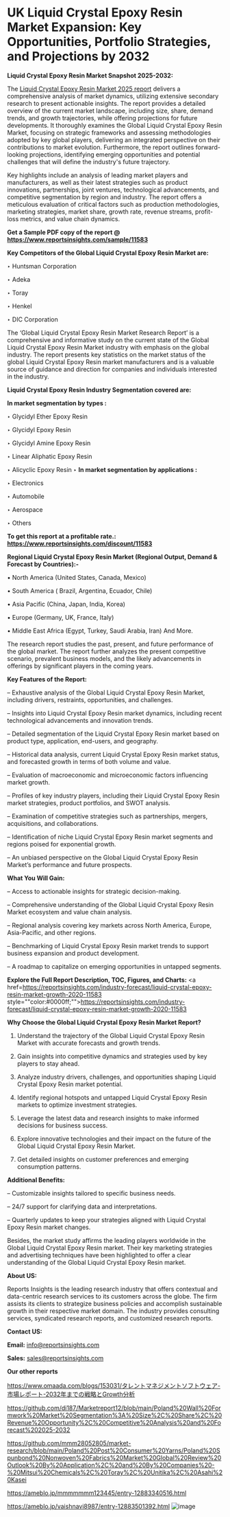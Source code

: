 # UK Liquid Crystal Epoxy Resin Market Expansion: Key Opportunities, Portfolio Strategies, and Projections by 2032

<strong>Liquid Crystal Epoxy Resin Market Snapshot 2025-2032:</strong>

The <a href=https://www.reportsinsights.com/sample/11583>Liquid Crystal Epoxy Resin Market 2025 report</a> delivers a comprehensive analysis of market dynamics, utilizing extensive secondary research to present actionable insights. The report provides a detailed overview of the current market landscape, including size, share, demand trends, and growth trajectories, while offering projections for future developments. It thoroughly examines the Global Liquid Crystal Epoxy Resin Market, focusing on strategic frameworks and assessing methodologies adopted by key global players, delivering an integrated perspective on their contributions to market evolution. Furthermore, the report outlines forward-looking projections, identifying emerging opportunities and potential challenges that will define the industry's future trajectory.

Key highlights include an analysis of leading market players and manufacturers, as well as their latest strategies such as product innovations, partnerships, joint ventures, technological advancements, and competitive segmentation by region and industry. The report offers a meticulous evaluation of critical factors such as production methodologies, marketing strategies, market share, growth rate, revenue streams, profit-loss metrics, and value chain dynamics.

<strong>Get a Sample PDF copy of the report @ <a href=https://www.reportsinsights.com/sample/11583 style=color:#0000ff;>https://www.reportsinsights.com/sample/11583</a></strong>

<strong>Key Competitors of the Global Liquid Crystal Epoxy Resin Market are:</strong>

‣ Huntsman Corporation

‣ Adeka

‣ Toray

‣ Henkel

‣ DIC Corporation

The ‘Global Liquid Crystal Epoxy Resin Market Research Report’ is a comprehensive and informative study on the current state of the Global Liquid Crystal Epoxy Resin Market industry with emphasis on the global industry. The report presents key statistics on the market status of the global Liquid Crystal Epoxy Resin market manufacturers and is a valuable source of guidance and direction for companies and individuals interested in the industry.

<strong>Liquid Crystal Epoxy Resin Industry Segmentation covered are:</strong>

<strong>In market segmentation by types : </strong>

‣ Glycidyl Ether Epoxy Resin

‣ Glycidyl Epoxy Resin

‣ Glycidyl Amine Epoxy Resin

‣ Linear Aliphatic Epoxy Resin

‣ Alicyclic Epoxy Resin
‣ 
<strong>In market segmentation by applications : </strong>

‣ Electronics

‣ Automobile

‣ Aerospace

‣ Others

<strong>To get this report at a profitable rate.: <a href=https://www.reportsinsights.com/discount/11583 style=color:#0000ff;>https://www.reportsinsights.com/discount/11583</a></strong>

<strong>Regional Liquid Crystal Epoxy Resin Market (Regional Output, Demand &amp; Forecast by Countries):-</strong>

• North America (United States, Canada, Mexico)

• South America ( Brazil, Argentina, Ecuador, Chile)

• Asia Pacific (China, Japan, India, Korea)

• Europe (Germany, UK, France, Italy)

• Middle East Africa (Egypt, Turkey, Saudi Arabia, Iran) And More.

The research report studies the past, present, and future performance of the global market. The report further analyzes the present competitive scenario, prevalent business models, and the likely advancements in offerings by significant players in the coming years.

<strong>Key Features of the Report:</strong>

– Exhaustive analysis of the Global Liquid Crystal Epoxy Resin Market, including drivers, restraints, opportunities, and challenges.

– Insights into Liquid Crystal Epoxy Resin market dynamics, including recent technological advancements and innovation trends.

– Detailed segmentation of the Liquid Crystal Epoxy Resin market based on product type, application, end-users, and geography.

– Historical data analysis, current Liquid Crystal Epoxy Resin market status, and forecasted growth in terms of both volume and value.

– Evaluation of macroeconomic and microeconomic factors influencing market growth.

– Profiles of key industry players, including their Liquid Crystal Epoxy Resin market strategies, product portfolios, and SWOT analysis.

– Examination of competitive strategies such as partnerships, mergers, acquisitions, and collaborations.

– Identification of niche Liquid Crystal Epoxy Resin market segments and regions poised for exponential growth.

– An unbiased perspective on the Global Liquid Crystal Epoxy Resin Market’s performance and future prospects.

<strong>What You Will Gain:</strong>

– Access to actionable insights for strategic decision-making.

– Comprehensive understanding of the Global Liquid Crystal Epoxy Resin Market ecosystem and value chain analysis.

– Regional analysis covering key markets across North America, Europe, Asia-Pacific, and other regions.

– Benchmarking of Liquid Crystal Epoxy Resin market trends to support business expansion and product development.

– A roadmap to capitalize on emerging opportunities in untapped segments.

<strong>Explore the Full Report Description, TOC, Figures, and Charts:</strong>
<a href=https://reportsinsights.com/industry-forecast/liquid-crystal-epoxy-resin-market-growth-2020-11583 style=""color:#0000ff;"">https://reportsinsights.com/industry-forecast/liquid-crystal-epoxy-resin-market-growth-2020-11583</a>

<strong>Why Choose the Global Liquid Crystal Epoxy Resin Market Report?</strong>

1. Understand the trajectory of the Global Liquid Crystal Epoxy Resin Market with accurate forecasts and growth trends.

2. Gain insights into competitive dynamics and strategies used by key players to stay ahead.

3. Analyze industry drivers, challenges, and opportunities shaping Liquid Crystal Epoxy Resin market potential.

4. Identify regional hotspots and untapped Liquid Crystal Epoxy Resin markets to optimize investment strategies.

5. Leverage the latest data and research insights to make informed decisions for business success.

6. Explore innovative technologies and their impact on the future of the Global Liquid Crystal Epoxy Resin Market.

7. Get detailed insights on customer preferences and emerging consumption patterns.

<strong>Additional Benefits:</strong>

– Customizable insights tailored to specific business needs.

– 24/7 support for clarifying data and interpretations.

– Quarterly updates to keep your strategies aligned with Liquid Crystal Epoxy Resin market changes.

Besides, the market study affirms the leading players worldwide in the Global Liquid Crystal Epoxy Resin market. Their key marketing strategies and advertising techniques have been highlighted to offer a clear understanding of the Global Liquid Crystal Epoxy Resin market.

<strong><strong>About US</strong>:</strong>

Reports Insights is the leading research industry that offers contextual and data-centric research services to its customers across the globe. The firm assists its clients to strategize business policies and accomplish sustainable growth in their respective market domain. The industry provides consulting services, syndicated research reports, and customized research reports.

<strong>Contact US:</strong>

<p class=><b>Email:</b> <a href=mailto:info@reportsinsights.com>info@reportsinsights.com</a></p>
<p class=><b>Sales:</b> <a href=mailto:sales@reportsinsights.com>sales@reportsinsights.com</a></p>

<strong>Our other reports</strong>

<a href=https://www.omaada.com/blogs/153031/タレントマネジメントソフトウェア-市場レポート-2032年までの戦略とGrowth分析>https://www.omaada.com/blogs/153031/タレントマネジメントソフトウェア-市場レポート-2032年までの戦略とGrowth分析</a>

<a href=https://github.com/di187/Marketreport12/blob/main/Poland%20Wall%20Formwork%20Market%20Segmentation%3A%20Size%2C%20Share%2C%20Revenue%20Opportunity%2C%20Competitive%20Analysis%20and%20Forecast%202025-2032>https://github.com/di187/Marketreport12/blob/main/Poland%20Wall%20Formwork%20Market%20Segmentation%3A%20Size%2C%20Share%2C%20Revenue%20Opportunity%2C%20Competitive%20Analysis%20and%20Forecast%202025-2032</a>

<a href=https://github.com/mmm28052805/market-research/blob/main/Poland%20Post%20Consumer%20Yarns/Poland%20Spunbond%20Nonwoven%20Fabrics%20Market%20Global%20Review%20Outlook%20By%20Application%2C%20and%20By%20Companies%20-%20Mitsui%20Chemicals%2C%20Toray%2C%20Unitika%2C%20Asahi%20Kasei>https://github.com/mmm28052805/market-research/blob/main/Poland%20Post%20Consumer%20Yarns/Poland%20Spunbond%20Nonwoven%20Fabrics%20Market%20Global%20Review%20Outlook%20By%20Application%2C%20and%20By%20Companies%20-%20Mitsui%20Chemicals%2C%20Toray%2C%20Unitika%2C%20Asahi%20Kasei</a>

<a href=https://ameblo.jp/mmmmmmm123445/entry-12883340516.html>https://ameblo.jp/mmmmmmm123445/entry-12883340516.html</a>

<a href=https://ameblo.jp/vaishnavi8987/entry-12883501392.html>https://ameblo.jp/vaishnavi8987/entry-12883501392.html</a>
![image](https://github.com/user-attachments/assets/5f1f2bad-a26f-4946-8bcb-e7e76ccdb77d)

